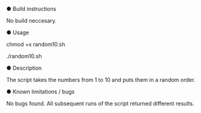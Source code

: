 ● Build instructions

No build neccesary. 

● Usage

chmod +x random10.sh

./random10.sh

● Description

The script takes the numbers from 1 to 10 and puts them in a random order. 

● Known limitations / bugs

No bugs found.
All subsequent runs of the script returned different results.
